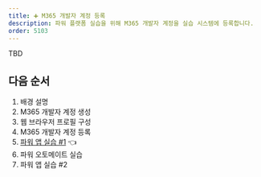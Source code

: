 ```yaml
---
title: ➕ M365 개발자 계정 등록
description: 파워 플랫폼 실습을 위해 M365 개발자 계정을 실습 시스템에 등록합니다.
order: 5103
---
```


TBD


## 다음 순서 ##

1. 배경 설명
2. M365 개발자 계정 생성
3. 웹 브라우저 프로필 구성
4. M365 개발자 계정 등록
5. [파워 앱 실습 #1][handson pas 1] 👈
6. 파워 오토메이트 실습
7. 파워 앱 실습 #2


[handson background]: ../background
[handson m365 create]: ../m365-account-setup
[handson browser profile]: ../web-browser-setup
[handson m365 rego]: ../m365-account-registration
[handson pas 1]: ../power-apps-1
[handson pau]: ../power-automate
[handson pas 2]: ../power-apps-2
